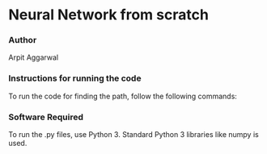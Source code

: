 # Neural Network from scratch


### Author
Arpit Aggarwal


### Instructions for running the code
To run the code for finding the path, follow the following commands:


### Software Required
To run the .py files, use Python 3. Standard Python 3 libraries like numpy is used.
